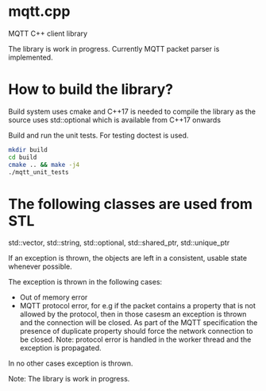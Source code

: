 # mqtt.cpp
MQTT C++ client library

The library is work in progress. Currently MQTT packet parser is implemented.

# How to build the library?

Build system uses cmake and C++17 is needed to compile the library as the source uses std::optional which is available from C++17 onwards

Build and run the unit tests. For testing doctest is used.

```bash
mkdir build
cd build
cmake .. && make -j4
./mqtt_unit_tests
```

# The following classes are used from STL

std::vector, std::string, std::optional, std::shared_ptr, std::unique_ptr

If an exception is thrown, the objects are left in a consistent, usable state whenever possible.

The exception is thrown in the following cases:

* Out of memory error
* MQTT protocol error, for e.g if the packet contains a property that is not allowed by the protocol, then in those casesm an exception is thrown and the connection will be closed. As part of the MQTT specification the presence of duplicate property should force the network connection to be closed. Note: protocol error is handled in the worker thread and the exception is propagated.

In no other cases exception is thrown.

Note: The library is work in progress.
